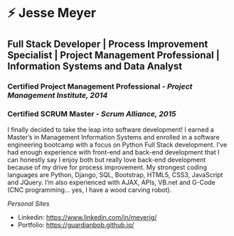# ⚡ Jesse Meyer
## Full Stack Developer | Process Improvement Specialist | Project Management Professional | Information Systems and Data Analyst
### Certified Project Management Professional - *Project Management Institute, 2014*
### Certified SCRUM Master - *Scrum Alliance, 2015*

I finally decided to take the leap into software development! I earned a Master’s in Management Information Systems and enrolled in a software engineering bootcamp with a focus on Python Full Stack development. I’ve had enough experience with front-end and back-end development that I can honestly say I enjoy both but really love back-end development because of my drive for process improvement. My strongest coding languages are Python, Django, SQL, Bootstrap, HTML5, CSS3, JavaScript and JQuery. I’m also experienced with AJAX, APIs, VB.net and G-Code (CNC programming... yes, I have a wood carving robot).

*Personal Sites*
- Linkedin: https://www.linkedin.com/in/meyerjg/
- Portfolio: https://guardianbob.github.io/


<!--
**GuardianBob/GuardianBob** is a ✨ _special_ ✨ repository because its `README.md` (this file) appears on your GitHub profile.

Here are some ideas to get you started:

- 🔭 I’m currently working on ...
- 🌱 I’m currently learning ...
- 👯 I’m looking to collaborate on ...
- 🤔 I’m looking for help with ...
- 💬 Ask me about ...
- 📫 How to reach me: ...
- 😄 Pronouns: ...
- ⚡ Fun fact: ...
 👋
-->
